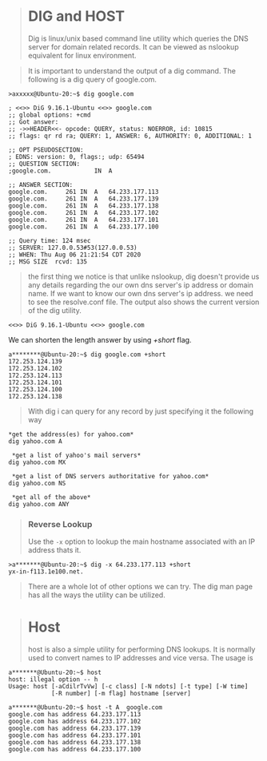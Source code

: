 


># DIG and HOST
>Dig is linux/unix based command line utility which queries the DNS server for domain related records. It can be viewed as nslookup equivalent for linux environment.

>It is important to understand the output of a dig command.
>The following is a dig query of google.com.

    >axxxxx@Ubuntu-20:~$ dig google.com
    
    ; <<>> DiG 9.16.1-Ubuntu <<>> google.com
    ;; global options: +cmd
    ;; Got answer:
    ;; ->>HEADER<<- opcode: QUERY, status: NOERROR, id: 10815
    ;; flags: qr rd ra; QUERY: 1, ANSWER: 6, AUTHORITY: 0, ADDITIONAL: 1
    
    ;; OPT PSEUDOSECTION:
    ; EDNS: version: 0, flags:; udp: 65494
    ;; QUESTION SECTION:
    ;google.com.			IN	A
    
    ;; ANSWER SECTION:
    google.com.		261	IN	A	64.233.177.113
    google.com.		261	IN	A	64.233.177.139
    google.com.		261	IN	A	64.233.177.138
    google.com.		261	IN	A	64.233.177.102
    google.com.		261	IN	A	64.233.177.101
    google.com.		261	IN	A	64.233.177.100
    
    ;; Query time: 124 msec
    ;; SERVER: 127.0.0.53#53(127.0.0.53)
    ;; WHEN: Thu Aug 06 21:21:54 CDT 2020
    ;; MSG SIZE  rcvd: 135
>the first thing we notice is that unlike nslookup, dig doesn't provide us any details regarding the our own dns server's ip address or domain name. If we want to know our own dns server's ip address. we need to see the resolve.conf file.
>The output also shows the current version of the dig utility.

    <<>> DiG 9.16.1-Ubuntu <<>> google.com

We can shorten the length answer by using *+short* flag.

    a********@Ubuntu-20:~$ dig google.com +short
    172.253.124.139
    172.253.124.102
    172.253.124.113
    172.253.124.101
    172.253.124.100
    172.253.124.138
   >With dig i can query for any record by just specifying it the following way
   

    *get the address(es) for yahoo.com*
    dig yahoo.com A 
    
     *get a list of yahoo's mail servers*
    dig yahoo.com MX 
    
     *get a list of DNS servers authoritative for yahoo.com*
    dig yahoo.com NS 
    
     *get all of the above*
    dig yahoo.com ANY 

>### Reverse Lookup
>Use the `-x` option to lookup the main hostname associated with an IP address thats it.

    >a*******@Ubuntu-20:~$ dig -x 64.233.177.113 +short
    yx-in-f113.1e100.net.


>There are a whole lot of other options we can try. The dig man page has all the ways the utility can be utilized.

 
># Host
> host is also a simple utility for performing DNS lookups. It is normally used to convert names to IP addresses and vice versa.
>The usage is 

    a*******@Ubuntu-20:~$ host 
    host: illegal option -- h
    Usage: host [-aCdilrTvVw] [-c class] [-N ndots] [-t type] [-W time]
                [-R number] [-m flag] hostname [server]
                
    a*******@Ubuntu-20:~$ host -t A  google.com 
    google.com has address 64.233.177.113
    google.com has address 64.233.177.102
    google.com has address 64.233.177.139
    google.com has address 64.233.177.101
    google.com has address 64.233.177.138
    google.com has address 64.233.177.100


<!--stackedit_data:
eyJoaXN0b3J5IjpbMTQ0MjE4MTk1OCw1OTkzMzg1OTUsMTkyMD
czMDM3NSwxMjkwMjk4MTIsLTQ1MTQ1NTE2MSwyMDQwMjk3NjIy
XX0=
-->